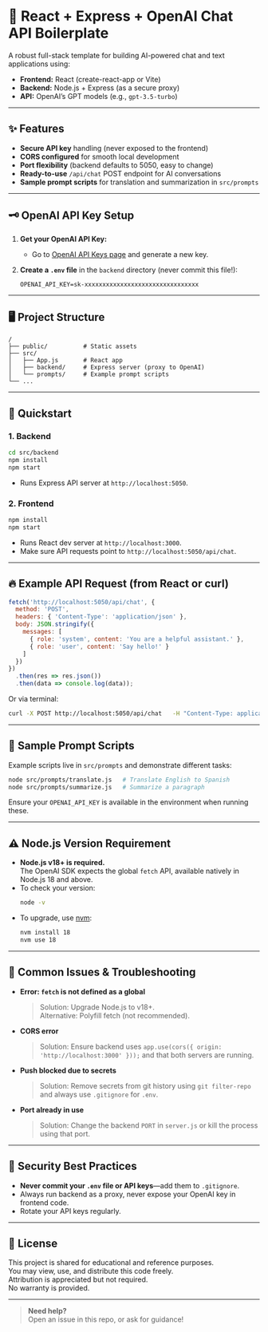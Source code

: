 
# 🚀 React + Express + OpenAI Chat API Boilerplate

A robust full-stack template for building AI-powered chat and text applications using:
- **Frontend:** React (create-react-app or Vite)
- **Backend:** Node.js + Express (as a secure proxy)
- **API:** OpenAI’s GPT models (e.g., `gpt-3.5-turbo`)

---

## ✨ Features

- **Secure API key** handling (never exposed to the frontend)
- **CORS configured** for smooth local development
- **Port flexibility** (backend defaults to 5050, easy to change)
- **Ready-to-use** `/api/chat` POST endpoint for AI conversations
- **Sample prompt scripts** for translation and summarization in `src/prompts`

---

## 🗝️ OpenAI API Key Setup

1. **Get your OpenAI API Key:**
   - Go to [OpenAI API Keys page](https://platform.openai.com/api-keys) and generate a new key.

2. **Create a `.env` file** in the `backend` directory (never commit this file!):
   ```
   OPENAI_API_KEY=sk-xxxxxxxxxxxxxxxxxxxxxxxxxxxxxxxx
   ```

---

## 🖥️ Project Structure

```
/
├── public/          # Static assets
├── src/
│   ├── App.js       # React app
│   ├── backend/     # Express server (proxy to OpenAI)
│   └── prompts/     # Example prompt scripts
└── ...
```

---

## 🚦 Quickstart

### 1. **Backend**

```bash
cd src/backend
npm install
npm start
```
- Runs Express API server at `http://localhost:5050`.

### 2. **Frontend**

```bash
npm install
npm start
```
- Runs React dev server at `http://localhost:3000`.
- Make sure API requests point to `http://localhost:5050/api/chat`.

---

## 🔥 Example API Request (from React or curl)

```js
fetch('http://localhost:5050/api/chat', {
  method: 'POST',
  headers: { 'Content-Type': 'application/json' },
  body: JSON.stringify({
    messages: [
      { role: 'system', content: 'You are a helpful assistant.' },
      { role: 'user', content: 'Say hello!' }
    ]
  })
})
  .then(res => res.json())
  .then(data => console.log(data));
```

Or via terminal:
```bash
curl -X POST http://localhost:5050/api/chat   -H "Content-Type: application/json"   -d '{"messages":[{"role":"user","content":"Hello!"}]}'
```

---

## 🧪 Sample Prompt Scripts

Example scripts live in `src/prompts` and demonstrate different tasks:

```bash
node src/prompts/translate.js   # Translate English to Spanish
node src/prompts/summarize.js   # Summarize a paragraph
```

Ensure your `OPENAI_API_KEY` is available in the environment when running these.

---

## ⚠️ Node.js Version Requirement

- **Node.js v18+ is required.**  
  The OpenAI SDK expects the global `fetch` API, available natively in Node.js 18 and above.
- To check your version:
  ```bash
  node -v
  ```
- To upgrade, use [nvm](https://github.com/nvm-sh/nvm):
  ```bash
  nvm install 18
  nvm use 18
  ```

---

## 🐞 Common Issues & Troubleshooting

- **Error: `fetch` is not defined as a global**
  > Solution: Upgrade Node.js to v18+.  
  > Alternative: Polyfill fetch (not recommended).

- **CORS error**
  > Solution: Ensure backend uses `app.use(cors({ origin: 'http://localhost:3000' }));` and that both servers are running.

- **Push blocked due to secrets**
  > Solution: Remove secrets from git history using `git filter-repo` and always use `.gitignore` for `.env`.

- **Port already in use**
  > Solution: Change the backend `PORT` in `server.js` or kill the process using that port.

---

## 🔐 Security Best Practices

- **Never commit your `.env` file or API keys**—add them to `.gitignore`.
- Always run backend as a proxy, never expose your OpenAI key in frontend code.
- Rotate your API keys regularly.

---

## 📄 License
This project is shared for educational and reference purposes.  
You may view, use, and distribute this code freely.  
Attribution is appreciated but not required.  
No warranty is provided.

---

> **Need help?**  
> Open an issue in this repo, or ask for guidance!

